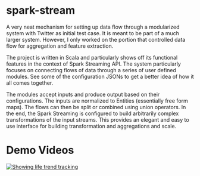 spark-stream
============

A very neat mechanism for setting up data flow through a modularized system with Twitter as initial test case. It is meant to be part of a much larger system. However, I only worked on the portion that controlled data flow for aggregation and feature extraction.

The project is written in Scala and particularly shows off its functional features in the context of Spark Streaming API. The system particularly focuses on connecting flows of data through a series of user defined modules. See some of the configuration JSONs to get a better idea of how it all comes together. 

The modules accept inputs and produce output based on their configurations. The inputs are normalized to Entities (essentially free form maps). The flows can then be split or combined using union operators. In the end, the Spark Streaming is configured to build arbitrarily complex transformations of the input streams. This provides an elegant and easy to use interface for building transformation and aggregations and scale.

Demo Videos
===========

[![Showing life trend tracking](http://img.youtube.com/vi/zwlWnX3eQFw/0.jpg)](http://www.youtube.com/watch?v=zwlWnX3eQFw)
